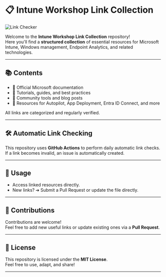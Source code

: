 # 📋 Intune Workshop Link Collection

![Link Checker](https://github.com/happelm/intuneworkshops/actions/workflows/linkchecker.yml/badge.svg)

Welcome to the **Intune Workshop Link Collection** repository!  
Here you'll find a **structured collection** of essential resources for Microsoft Intune, Windows management, Endpoint Analytics, and related technologies.

---

## 📚 Contents

- 🎯 Official Microsoft documentation
- 🎯 Tutorials, guides, and best practices
- 🎯 Community tools and blog posts
- 🎯 Resources for Autopilot, App Deployment, Entra ID Connect, and more

All links are categorized and regularly verified.

---

## 🛠️ Automatic Link Checking

This repository uses **GitHub Actions** to perform daily automatic link checks.  
If a link becomes invalid, an issue is automatically created.

---

## 🔧 Usage

- Access linked resources directly.
- New links? ➔ Submit a Pull Request or update the file directly.

---

## 🤝 Contributions

Contributions are welcome!  
Feel free to add new useful links or update existing ones via a **Pull Request**.

---

## 📜 License

This repository is licensed under the **MIT License**.  
Feel free to use, adapt, and share!

---
